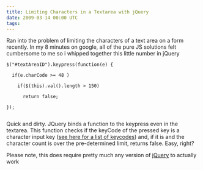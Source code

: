 ```yaml
---
title: Limiting Characters in a Textarea with jQuery
date: 2009-03-14 00:00 UTC
tags:
---
```


<p>Ran into the problem of limiting the characters of a text area on a form recently.  In my 8 minutes on google, all of the pure JS solutions felt cumbersome to me so i whipped together this little number in jQuery</p>
<p><code class="js">$("#textAreaID").keypress(function(e) {<br />
  if(e.charCode >= 48 )<br />
    if($(this).val().length > 150)<br />
      return false;<br />
});<br />
</code></p>
<p>Quick and dirty.  JQuery binds a function to the keypress even in the textarea.  This function checks if the keyCode of the pressed key is a character input key (<a href="http://www.cambiaresearch.com/c4/702b8cd1-e5b0-42e6-83ac-25f0306e3e25/Javascript-Char-Codes-Key-Codes.aspx">see here for a list of keycodes</a>) and, if it is and the character count is over the pre-determined limit, returns false.  Easy, right?</p>

<p>Please note, this does require pretty much any version of <a href="http://www.jquery.com">jQuery</a> to actually work</p>
